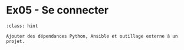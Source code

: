 # Ex05 - Se connecter

```{admonition} Objectif
:class: hint

Ajouter des dépendances Python, Ansible et outillage externe à un projet.
```
